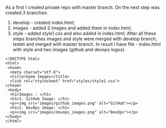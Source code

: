 As a first I created private repo with master branch. On the next step was created 3 branches:
1. develop - created index.html;
2. images - added 2 images and added them in index.html;
3. style - added style1.css and also added in index.html;
After all these steps branches images and style were merged with develop branch, testet and merged with master branch.
In result I have file - index.html with style and two images (github and devops logos).

```
<!DOCTYPE html>
<html>
 <head>
  <meta charset="utf-8">
  <title>Some Images</title>
  <link rel="stylesheet" href="styles/style1.css">
</head>
 <body>
  <h1>Images : </h1>
  <h1>1. GitHub Image: </h1>
  <p><img src="images/github_images.png" alt="GitHub"></p>
  <h1>2. DevOps Image: </h1>
  <p><img src="images/devops_images.png" alt="DevOps"></p>
</body>
</html>
```
